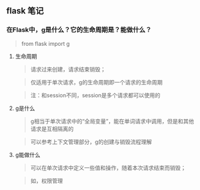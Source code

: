 ## flask 笔记
### 在Flask中，g是什么？它的生命周期是？能做什么？
> from flask import g
1. 生命周期
   > 请求过来创建，请求结束销毁；

   > 仅适用于单次请求，g的生命周期即一个请求的生命周期

   > 注：和session不同，session是多个请求都可以使用的

2. g是什么
   > g相当于单次请求中的“全局变量”，能在单词请求中调用，但是和其他请求是互相隔离的

   > 可以参考上下文管理部分，g的创建与销毁流程理解

3. g能做什么
   > 可以在单次请求中定义一些值和操作，随着本次请求结束而销毁；

   > 如，权限管理